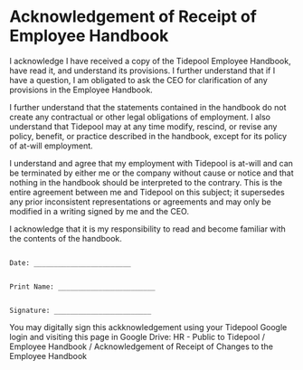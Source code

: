 # Acknowledgement of Receipt of Employee Handbook

I acknowledge I have received a copy of the Tidepool Employee Handbook, have read it, and understand its provisions.  I further understand that if I have a question, I am obligated to ask the CEO for clarification of any provisions in the Employee Handbook.

I further understand that the statements contained in the handbook do not create any contractual or other legal obligations of employment. I also understand that Tidepool may at any time modify, rescind, or revise any policy, benefit, or practice described in the handbook, except for its policy of at-will employment.

I understand and agree that my employment with Tidepool is at-will and can be terminated by either me or the company without cause or notice and that nothing in the handbook should be interpreted to the contrary. This is the entire agreement between me and Tidepool on this subject; it supersedes any prior inconsistent representations or agreements and may only be modified in a writing signed by me and the CEO.

I acknowledge that it is my responsibility to read and become familiar with the contents of the handbook.

```

Date: ________________________


Print Name: ________________________


Signature: ________________________

```


You may digitally sign this ackknowledgement using your Tidepool Google login and visiting this page in Google Drive:
HR - Public to Tidepool / Employee Handbook / Acknowledgement of Receipt of Changes to the Employee Handbook